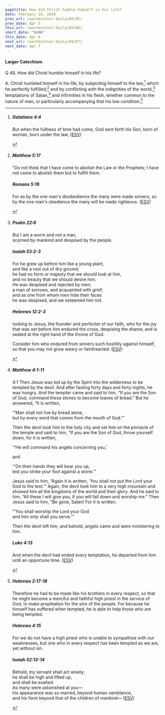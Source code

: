 ```yaml
---
pagetitle: How did Christ humble himself in his life?
date: February 19, 2020
prev_url: /westminster-daily/04/05/
prev_date: Apr 5
this_url: /westminster-daily/04/06/
short_date: "0406"
this_date: Apr 6
next_url: /westminster-daily/04/07/
next_date: Apr 7
---
```


#### Larger Catechism

<span class="q">Q 48.</span> How did Christ humble himself in his life?

<span class="q">A.</span> Christ humbled himself in his life, by subjecting himself to the law,[^fnref:wlc1] which he perfectly fulfilled;[^fnref:wlc2] and by conflicting with the indignities of the world,[^fnref:wlc3] temptations of Satan,[^fnref:wlc4] and infirmities in his flesh, whether common to the nature of man, or particularly accompanying that his low condition.[^fnref:wlc5]


[^fnref:wlc1]: <div class="esv"><h5>Galatians 4:4</h5> <div class="esv-text"><p id="p48004004.01-1">But when the fullness of time had come, God sent forth his Son, born of woman, born under the law,  (<a href="http://www.esv.org" class="copyright">ESV</a>)</p> </div> </div>

[^fnref:wlc2]: <div class="esv"><h5>Matthew 5:17</h5> <div class="esv-text"> <p id="p40005017.07-1"><span class="woc">&#8220;Do not think that I have come to abolish the Law or the Prophets; I have not come to abolish them but to fulfill them.</span></p> </div><h5>Romans 5:19</h5> <div class="esv-text"><p id="p45005019.01-2">For as by the one man's disobedience the many were made sinners, so by the one man's obedience the many will be made righteous.  (<a href="http://www.esv.org" class="copyright">ESV</a>)</p> </div> </div>

[^fnref:wlc3]: <div class="esv"><h5>Psalm 22:6</h5> <div class="esv-text"><div class="block-indent"> <p class="line-group" id="p19022006.01-1">But I am a worm and not a man,<br /> <span class="indent"></span>scorned by mankind and despised by the people.</p> </div> </div><h5>Isaiah 53:2-3</h5> <div class="esv-text"><div class="block-indent"> <p class="line-group" id="p23053002.01-2">For he grew up before him like a young plant,<br /> <span class="indent"></span>and like a root out of dry ground;<br /> he had no form or majesty that we should look at him,<br /> <span class="indent"></span>and no beauty that we should desire him.<br />  He was despised and rejected by men;<br /> <span class="indent"></span>a man of sorrows, and acquainted with grief;<br /> and as one from whom men hide their faces<br /> <span class="indent"></span>he was despised, and we esteemed him not.</p> </div> </div><h5>Hebrews 12:2-3</h5> <div class="esv-text"><p id="p58012002.01-3">looking to Jesus, the founder and perfecter of our faith, who for the joy that was set before him endured the cross, despising the shame, and is seated at the right hand of the throne of God.</p>   <p id="p58012003.05-3">Consider him who endured from sinners such hostility against himself, so that you may not grow weary or fainthearted.  (<a href="http://www.esv.org" class="copyright">ESV</a>)</p> </div> </div>

[^fnref:wlc4]: <div class="esv"><h5>Matthew 4:1-11</h5> <div class="esv-text"> <p id="p40004001.05-1"><span class="chapter-num" id="v40004001-1">4:1&nbsp;</span>Then Jesus was led up by the Spirit into the wilderness to be tempted by the devil. And after fasting forty days and forty nights, he was hungry. And the tempter came and said to him, &#8220;If you are the Son of God, command these stones to become loaves of bread.&#8221; But he answered, <span class="woc">&#8220;It is written,</span></p> <div class="block-indent"> <p class="line-group" id="p40004004.07-1"><span class="woc">&#8220;&#8216;Man shall not live by bread alone,<br /> <span class="indent"></span>but by every word that comes from the mouth of God.&#8217;&#8221;</span></p> </div>  <p class="same-paragraph" id="p40004005.01-1">Then the devil took him to the holy city and set him on the pinnacle of the temple and said to him, &#8220;If you are the Son of God, throw yourself down, for it is written,</p> <div class="block-indent"> <p class="line-group" id="p40004006.19-1">&#8220;&#8216;He will command his angels concerning you,&#8217;</p> </div> <p class="same-paragraph" id="p40004006.26-1">and</p> <div class="block-indent"> <p class="line-group" id="p40004006.27-1">&#8220;&#8216;On their hands they will bear you up,<br /> <span class="indent"></span>lest you strike your foot against a stone.&#8217;&#8221;</p> </div>  <p class="same-paragraph" id="p40004007.01-1">Jesus said to him, <span class="woc">&#8220;Again it is written, &#8216;You shall not put the Lord your God to the test.&#8217;&#8221;</span> Again, the devil took him to a very high mountain and showed him all the kingdoms of the world and their glory. And he said to him, &#8220;All these I will give you, if you will fall down and worship me.&#8221; Then Jesus said to him, <span class="woc">&#8220;Be gone, Satan! For it is written,</span></p> <div class="block-indent"> <p class="line-group" id="p40004010.13-1"><span class="woc">&#8220;&#8216;You shall worship the Lord your God<br /> <span class="indent"></span>and him only shall you serve.&#8217;&#8221;</span></p> </div>  <p class="same-paragraph" id="p40004011.01-1">Then the devil left him, and behold, angels came and were ministering to him.</p> </div><h5>Luke 4:13</h5> <div class="esv-text"><p id="p42004013.01-2">And when the devil had ended every temptation, he departed from him until an opportune time.  (<a href="http://www.esv.org" class="copyright">ESV</a>)</p> </div> </div>

[^fnref:wlc5]: <div class="esv"><h5>Hebrews 2:17-18</h5> <div class="esv-text"><p id="p58002017.01-1">Therefore he had to be made like his brothers in every respect, so that he might become a merciful and faithful high priest in the service of God, to make propitiation for the sins of the people. For because he himself has suffered when tempted, he is able to help those who are being tempted.</p> </div><h5>Hebrews 4:15</h5> <div class="esv-text"><p id="p58004015.01-2">For we do not have a high priest who is unable to sympathize with our weaknesses, but one who in every respect has been tempted as we are, yet without sin.</p> </div><h5>Isaiah 52:13-14</h5> <div class="esv-text"> <div class="block-indent"> <p class="line-group" id="p23052013.07-3">Behold, my servant shall act wisely;<br /> <span class="indent"></span>he shall be high and lifted up,<br /> <span class="indent"></span>and shall be exalted.<br />  As many were astonished at you&#8212;<br /> <span class="indent"></span>his appearance was so marred, beyond human semblance,<br /> <span class="indent"></span>and his form beyond that of the children of mankind&#8212;  (<a href="http://www.esv.org" class="copyright">ESV</a>)</p> </div> </div> </div>

